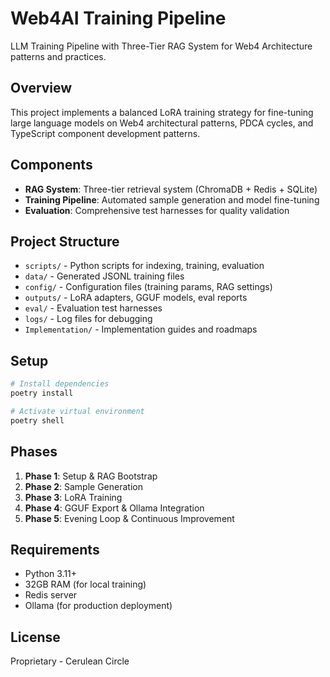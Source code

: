 # Web4AI Training Pipeline

LLM Training Pipeline with Three-Tier RAG System for Web4 Architecture patterns and practices.

## Overview

This project implements a balanced LoRA training strategy for fine-tuning large language models on Web4 architectural patterns, PDCA cycles, and TypeScript component development patterns.

## Components

- **RAG System**: Three-tier retrieval system (ChromaDB + Redis + SQLite)
- **Training Pipeline**: Automated sample generation and model fine-tuning
- **Evaluation**: Comprehensive test harnesses for quality validation

## Project Structure

- `scripts/` - Python scripts for indexing, training, evaluation
- `data/` - Generated JSONL training files
- `config/` - Configuration files (training params, RAG settings)
- `outputs/` - LoRA adapters, GGUF models, eval reports
- `eval/` - Evaluation test harnesses
- `logs/` - Log files for debugging
- `Implementation/` - Implementation guides and roadmaps

## Setup

```bash
# Install dependencies
poetry install

# Activate virtual environment
poetry shell
```

## Phases

1. **Phase 1**: Setup & RAG Bootstrap
2. **Phase 2**: Sample Generation
3. **Phase 3**: LoRA Training
4. **Phase 4**: GGUF Export & Ollama Integration
5. **Phase 5**: Evening Loop & Continuous Improvement

## Requirements

- Python 3.11+
- 32GB RAM (for local training)
- Redis server
- Ollama (for production deployment)

## License

Proprietary - Cerulean Circle

